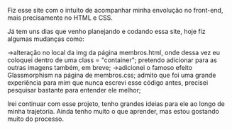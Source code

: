 Fiz esse site com o intuito de acompanhar minha envolução no front-end, mais precisamente no HTML e CSS.

Já tem uns dias que venho planejando e codando essa site, hoje fiz algumas mudanças como:

->alteração no local da img da página membros.html, onde dessa vez eu coloquei dentro de uma class = "container";
pretendo adicionar para as outras imagens também, em breve;
->adicionei o famoso efeito Glassmorphism na página de membros.css;
admito que foi uma grande experiência para mim que nunca escrevi esse código antes, precisei pesquisar bastante para entender ele melhor;

Irei continuar com esse projeto, tenho grandes ideias para ele ao longo de minha trajetoria. Ainda tenho muito o que aprender, mas estou gostando muito do processo.